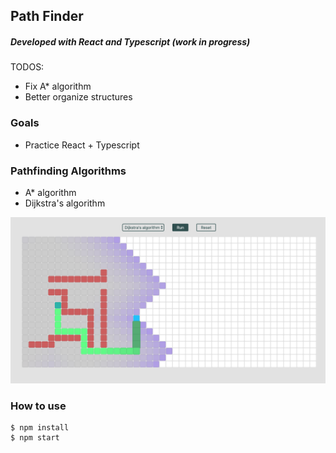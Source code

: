 ## Path Finder
##### Developed with React and Typescript (work in progress)

TODOS:
- Fix A* algorithm
- Better organize structures


### Goals

- Practice React + Typescript

### Pathfinding Algorithms

- A\* algorithm 
- Dijkstra's algorithm

![Current stage](./screenshots/screenshot3.png)

### How to use

```console
$ npm install
$ npm start
```
